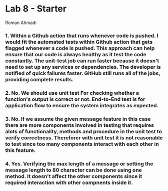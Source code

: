 # Lab 8 - Starter
 
 Roman Ahmadi
  
### 1. Within a Github action that runs whenever code is pushed. I would fit the automated tests within Github action that gets flagged whenever a code is pushed. This approach can help ensure that our code is always healthy as it test the code constantly. The unit-test job can run faster because it doesn't need to set up any services or dependencies. The developer is notified of quick failures faster. GitHub still runs all of the jobs, providing complete results.  


### 2. No. We should use unit test For checking whether a function's output is correct or not. End-to-End test is for application flow to ensure the system integrates as expected.  


### 3. No. If we assume the given message feature in this case there are more components involved in testing that requires alots of functionality, methods and procedure in the unit test to verify correctness. Thereforer with unit test it is not reasonable to test since too many components interact with each other in this feature.


### 4. Yes. Verifying the max length of a message or setting the message length to 80 character can be done using one method. It doesn't affect the other components since it required interaction with other compnents inside it.